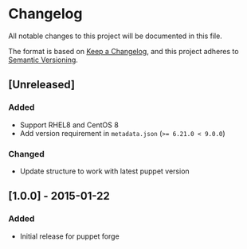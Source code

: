 # Changelog

All notable changes to this project will be documented in this file.

The format is based on [Keep a Changelog](https://keepachangelog.com/en/1.0.0/),
and this project adheres to [Semantic Versioning](https://semver.org/spec/v2.0.0.html).

## [Unreleased]

### Added

- Support RHEL8 and CentOS 8
- Add version requirement in `metadata.json` (`>= 6.21.0 < 9.0.0`)

### Changed

- Update structure to work with latest puppet version

## [1.0.0] - 2015-01-22

### Added

- Initial release for puppet forge
